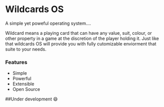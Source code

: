 # Wildcards OS
A simple yet poweful operating system....

Wildcard means a playing card that can have any value, suit, colour, or other property in a game at the discretion of the player holding it. Just like that wildcards OS will provide you with fully cutomizable enviorment that suite to your needs.

### Features
- Simple
- Powerful
- Extensible
- Open Source

##Under development :smile:

